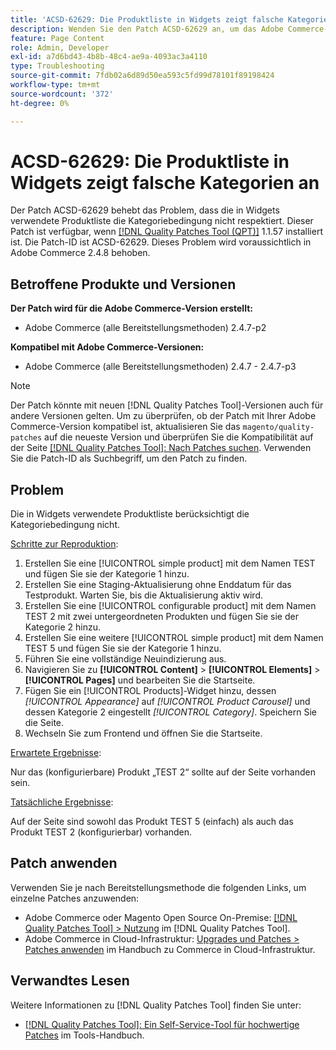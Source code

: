```yaml
---
title: 'ACSD-62629: Die Produktliste in Widgets zeigt falsche Kategorien an'
description: Wenden Sie den Patch ACSD-62629 an, um das Adobe Commerce-Problem zu beheben, bei dem eine in Widgets verwendete Produktliste die Kategoriebedingung nicht erfüllt.
feature: Page Content
role: Admin, Developer
exl-id: a7d6bd43-4b8b-48c4-ae9a-4093ac3a4110
type: Troubleshooting
source-git-commit: 7fdb02a6d89d50ea593c5fd99d78101f89198424
workflow-type: tm+mt
source-wordcount: '372'
ht-degree: 0%

---
```


# ACSD-62629: Die Produktliste in Widgets zeigt falsche Kategorien an

Der Patch ACSD-62629 behebt das Problem, dass die in Widgets verwendete Produktliste die Kategoriebedingung nicht respektiert. Dieser Patch ist verfügbar, wenn [[!DNL Quality Patches Tool (QPT)]](/help/tools/quality-patches-tool/quality-patches-tool-to-self-serve-quality-patches.md) 1.1.57 installiert ist. Die Patch-ID ist ACSD-62629. Dieses Problem wird voraussichtlich in Adobe Commerce 2.4.8 behoben.

## Betroffene Produkte und Versionen

**Der Patch wird für die Adobe Commerce-Version erstellt:**

* Adobe Commerce (alle Bereitstellungsmethoden) 2.4.7-p2

**Kompatibel mit Adobe Commerce-Versionen:**

* Adobe Commerce (alle Bereitstellungsmethoden) 2.4.7 - 2.4.7-p3

>[!NOTE]
>
>Der Patch könnte mit neuen [!DNL Quality Patches Tool]-Versionen auch für andere Versionen gelten. Um zu überprüfen, ob der Patch mit Ihrer Adobe Commerce-Version kompatibel ist, aktualisieren Sie das `magento/quality-patches` auf die neueste Version und überprüfen Sie die Kompatibilität auf der Seite [[!DNL Quality Patches Tool]: Nach Patches suchen](https://experienceleague.adobe.com/tools/commerce-quality-patches/index.html?lang=de). Verwenden Sie die Patch-ID als Suchbegriff, um den Patch zu finden.

## Problem

Die in Widgets verwendete Produktliste berücksichtigt die Kategoriebedingung nicht.

<u>Schritte zur Reproduktion</u>:

1. Erstellen Sie eine [!UICONTROL simple product] mit dem Namen TEST und fügen Sie sie der Kategorie 1 hinzu.
1. Erstellen Sie eine Staging-Aktualisierung ohne Enddatum für das Testprodukt. Warten Sie, bis die Aktualisierung aktiv wird.
1. Erstellen Sie eine [!UICONTROL configurable product] mit dem Namen TEST 2 mit zwei untergeordneten Produkten und fügen Sie sie der Kategorie 2 hinzu.
1. Erstellen Sie eine weitere [!UICONTROL simple product] mit dem Namen TEST 5 und fügen Sie sie der Kategorie 1 hinzu.
1. Führen Sie eine vollständige Neuindizierung aus.
1. Navigieren Sie zu **[!UICONTROL Content]** > **[!UICONTROL Elements]** > **[!UICONTROL Pages]** und bearbeiten Sie die Startseite.
1. Fügen Sie ein [!UICONTROL Products]-Widget hinzu, dessen *[!UICONTROL Appearance]* auf *[!UICONTROL Product Carousel]* und dessen Kategorie 2 eingestellt *[!UICONTROL Category]*. Speichern Sie die Seite.
1. Wechseln Sie zum Frontend und öffnen Sie die Startseite.

<u>Erwartete Ergebnisse</u>:

Nur das (konfigurierbare) Produkt „TEST 2“ sollte auf der Seite vorhanden sein.

<u>Tatsächliche Ergebnisse</u>:

Auf der Seite sind sowohl das Produkt TEST 5 (einfach) als auch das Produkt TEST 2 (konfigurierbar) vorhanden.

## Patch anwenden

Verwenden Sie je nach Bereitstellungsmethode die folgenden Links, um einzelne Patches anzuwenden:

* Adobe Commerce oder Magento Open Source On-Premise: [[!DNL Quality Patches Tool] > Nutzung](/help/tools/quality-patches-tool/usage.md) im [!DNL Quality Patches Tool].
* Adobe Commerce in Cloud-Infrastruktur: [Upgrades und Patches > Patches anwenden](https://experienceleague.adobe.com/docs/commerce-cloud-service/user-guide/develop/upgrade/apply-patches.html?lang=de) im Handbuch zu Commerce in Cloud-Infrastruktur.


## Verwandtes Lesen

Weitere Informationen zu [!DNL Quality Patches Tool] finden Sie unter:

* [[!DNL Quality Patches Tool]: Ein Self-Service-Tool für hochwertige Patches](/help/tools/quality-patches-tool/quality-patches-tool-to-self-serve-quality-patches.md) im Tools-Handbuch.
